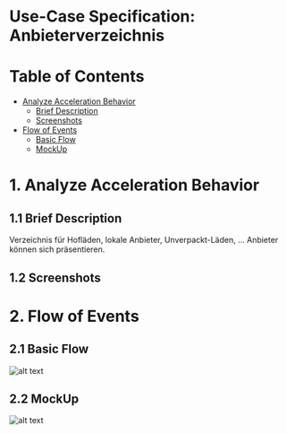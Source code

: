 # Use-Case Specification: Anbieterverzeichnis

# Table of Contents
- [Analyze Acceleration Behavior](#1-analyze-acceleration-behavior)
    - [Brief Description](#11-brief-description)
    - [Screenshots](#12-screenshots)
- [Flow of Events](#2-flow-of-events)
    - [Basic Flow](#21-basic-flow)
    - [MockUp](#22-mockup)


# 1. Analyze Acceleration Behavior
## 1.1 Brief Description
Verzeichnis für Hofläden, lokale Anbieter, Unverpackt-Läden, ...
Anbieter können sich präsentieren.

## 1.2 Screenshots


# 2. Flow of Events
## 2.1 Basic Flow

![alt text][ActivityDiagram]

[ActivityDiagram]: https://github.com/linkna... "Activity Diagram"

## 2.2 MockUp


![alt text][Nutzerprofil]

[Nutzerprofil]: https://github.com/linkna/IM-Projekt/blob/master/...




